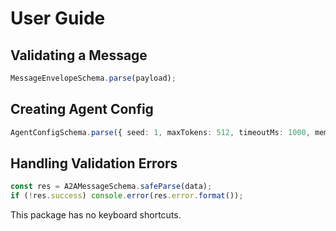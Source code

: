 # User Guide

## Validating a Message
```ts
MessageEnvelopeSchema.parse(payload);
```

## Creating Agent Config
```ts
AgentConfigSchema.parse({ seed: 1, maxTokens: 512, timeoutMs: 1000, memory: { maxItems: 10, maxBytes: 1024 } });
```

## Handling Validation Errors
```ts
const res = A2AMessageSchema.safeParse(data);
if (!res.success) console.error(res.error.format());
```

This package has no keyboard shortcuts.
